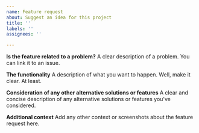 ```yaml
---
name: Feature request
about: Suggest an idea for this project
title: ''
labels: ''
assignees: ''

---
```


**Is the feature related to a problem?**
A clear description of a problem. You can link it to an issue.

**The functionality**
A description of what you want to happen. Well, make it clear. At least.

**Consideration of any other alternative solutions or features**
A clear and concise description of any alternative solutions or features you've considered.

**Additional context**
Add any other context or screenshots about the feature request here.
